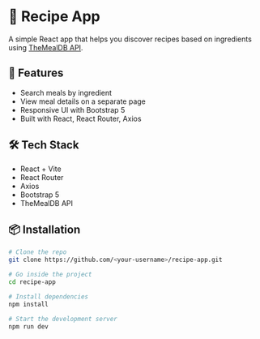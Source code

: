 # 🍲 Recipe App

A simple React app that helps you discover recipes based on ingredients using [TheMealDB API](https://www.themealdb.com/).

## 🚀 Features
- Search meals by ingredient
- View meal details on a separate page
- Responsive UI with Bootstrap 5
- Built with React, React Router, Axios

## 🛠️ Tech Stack
- React + Vite
- React Router
- Axios
- Bootstrap 5
- TheMealDB API

## 📦 Installation

```bash
# Clone the repo
git clone https://github.com/<your-username>/recipe-app.git

# Go inside the project
cd recipe-app

# Install dependencies
npm install

# Start the development server
npm run dev
